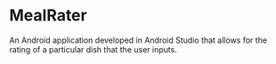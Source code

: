 # MealRater
An Android application developed in Android Studio that allows for the rating of a particular dish that the user inputs.
